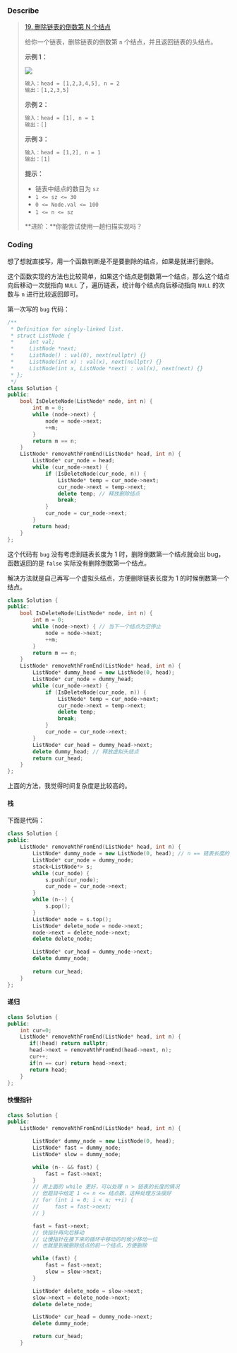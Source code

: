 ### Describe

> [19. 删除链表的倒数第 N 个结点](https://leetcode.cn/problems/remove-nth-node-from-end-of-list/)
>
> 给你一个链表，删除链表的倒数第 `n` 个结点，并且返回链表的头结点。
>
> **示例 1：**
>
> ![](https://s1.vika.cn/space/2023/03/07/28ff8a20eaab417caefd6830e4ff896d)
>
> ```txt
> 输入：head = [1,2,3,4,5], n = 2
> 输出：[1,2,3,5]
> ```
>
> **示例 2：**
>
> ```txt
> 输入：head = [1], n = 1
> 输出：[]
> ```
>
> **示例 3：**
>
> ```txt
> 输入：head = [1,2], n = 1
> 输出：[1]
> ```
>
> **提示：**
>
> - 链表中结点的数目为 `sz`
> - `1 <= sz <= 30`
> - `0 <= Node.val <= 100`
> - `1 <= n <= sz`
>
> **进阶：**你能尝试使用一趟扫描实现吗？

### Coding

想了想就直接写，用一个函数判断是不是要删除的结点，如果是就进行删除。

这个函数实现的方法也比较简单，如果这个结点是倒数第一个结点，那么这个结点向后移动一次就指向 `NULL` 了，遍历链表，统计每个结点向后移动指向 `NULL` 的次数与 `n` 进行比较返回即可。

第一次写的 `bug` 代码：

```cpp
/**
 * Definition for singly-linked list.
 * struct ListNode {
 *     int val;
 *     ListNode *next;
 *     ListNode() : val(0), next(nullptr) {}
 *     ListNode(int x) : val(x), next(nullptr) {}
 *     ListNode(int x, ListNode *next) : val(x), next(next) {}
 * };
 */
class Solution {
public:
    bool IsDeleteNode(ListNode* node, int n) {
        int m = 0;
        while (node->next) {
            node = node->next;
            ++m;
        }
        return m == n;
    }
    ListNode* removeNthFromEnd(ListNode* head, int n) {
        ListNode* cur_node = head;
        while (cur_node->next) {
            if (IsDeleteNode(cur_node, n)) {
                ListNode* temp = cur_node->next;
                cur_node->next = temp->next;
                delete temp; // 释放删除结点
                break;
            }
            cur_node = cur_node->next;
        }
        return head;
    }
};
```

这个代码有 `bug` 没有考虑到链表长度为 1 时，删除倒数第一个结点就会出 bug，函数返回的是 `false` 实际没有删除倒数第一个结点。

解决方法就是自己再写一个虚拟头结点，方便删除链表长度为 1 的时候倒数第一个结点。

```cpp
class Solution {
public:
    bool IsDeleteNode(ListNode* node, int n) {
        int m = 0;
        while (node->next) { // 当下一个结点为空停止
            node = node->next;
            ++m;
        }
        return m == n;
    }
    ListNode* removeNthFromEnd(ListNode* head, int n) {
        ListNode* dummy_head = new ListNode(0, head);
        ListNode* cur_node = dummy_head;
        while (cur_node->next) {
            if (IsDeleteNode(cur_node, n)) {
                ListNode* temp = cur_node->next;
                cur_node->next = temp->next;
                delete temp;
                break;
            }
            cur_node = cur_node->next;
        }
        ListNode* cur_head = dummy_head->next;
        delete dummy_head; // 释放虚拟头结点
        return cur_head;
    }
};
```

上面的方法，我觉得时间复杂度是比较高的。

#### 栈

下面是代码：

```cpp
class Solution {
public:
    ListNode* removeNthFromEnd(ListNode* head, int n) {
        ListNode* dummy_node = new ListNode(0, head); // n == 链表长度的时候，防止对空指针进行操作
        ListNode* cur_node = dummy_node;
        stack<ListNode*> s;
        while (cur_node) {
            s.push(cur_node);
            cur_node = cur_node->next;
        }
        while (n--) {
            s.pop();
        }
        ListNode* node = s.top();
        ListNode* delete_node = node->next;
        node->next = delete_node->next;
        delete delete_node;

        ListNode* cur_head = dummy_node->next;
        delete dummy_node;
        
        return cur_head;
    }
};
```

#### 递归

```cpp
class Solution {
public:
    int cur=0;
    ListNode* removeNthFromEnd(ListNode* head, int n) {
       if(!head) return nullptr;
       head->next = removeNthFromEnd(head->next, n);
       cur++;
       if(n == cur) return head->next;
       return head;
    }
};
```

#### 快慢指针

```cpp
class Solution {
public:
    ListNode* removeNthFromEnd(ListNode* head, int n) {

        ListNode* dummy_node = new ListNode(0, head);
        ListNode* fast = dummy_node;
        ListNode* slow = dummy_node;

        while (n-- && fast) {
            fast = fast->next;
        }
        // 用上面的 while 更好，可以处理 n > 链表的长度的情况
        // 但题目中给定 1 <= n <= 结点数，这种处理方法很好
        // for (int i = 0; i < n; ++i) {
        //     fast = fast->next;
        // }

        fast = fast->next;
        // 快指针再向后移动
        // 让慢指针在接下来的循环中移动的时候少移动一位
        // 也就是到被删除结点的前一个结点，方便删除

        while (fast) {
            fast = fast->next;
            slow = slow->next;
        }

        ListNode* delete_node = slow->next;
        slow->next = delete_node->next;
        delete delete_node;

        ListNode* cur_head = dummy_node->next;
        delete dummy_node;

        return cur_head;
    }
```

